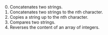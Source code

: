 0. Concatenates two strings.
1. Concatenates two strings to the nth character.
2. Copies a string up to the nth character.
3. Compares two strings.
4. Reverses the content of an array of integers.

